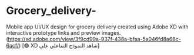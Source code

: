 # Grocery_delivery-
Mobile app UI/UX design for grocery delivery created using Adobe XD with interactive prototype links and preview images.
(https://xd.adobe.com/view/3f9cd99a-937f-438a-bfaa-5a046fd8a68c-6acf/)
[🟢 XD شاهد النموذج التفاعلي على]
